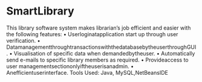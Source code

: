 # SmartLibrary
This library software system makes librarian’s job efficient and easier with the following features:
 • Userloginatapplication start up through user verification.
 • DatamanagementthroughtransactionswiththedatabasebytheuserthroughGUI.
 • Visualisation of specific data when demandedbytheuser.
 • Automatically send e-mails to specific library members as required.
 • Provideaccess to user managementsectiononlyiftheuserisanadmin.
 • Anefficientuserinterface.
 Tools Used: Java, MySQL,NetBeansIDE
